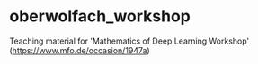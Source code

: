 # oberwolfach_workshop
Teaching material for 'Mathematics of Deep Learning Workshop' (https://www.mfo.de/occasion/1947a)
